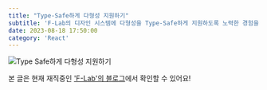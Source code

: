 ```yaml
---
title: "Type-Safe하게 다형성 지원하기"
subtitle: 'F-Lab의 디자인 시스템에 다형성을 Type-Safe하게 지원하도록 노력한 경험을 공유합니다.'
date: 2023-08-18 17:50:00
category: 'React'
---
```


![Type Safe하게 다형성 지원하기](https://github.com/hyesungoh/hyesungoh.xyz/assets/26461307/6c232519-57cf-4b28-baf2-e8f0399990da)

본 글은 현재 재직중인 ['F-Lab'의 블로그](https://f-lab.kr/blog/polymorphism-with-type-safe)에서 확인할 
수 있어요!
